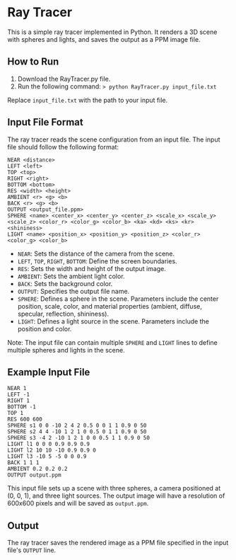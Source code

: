 # Ray Tracer

This is a simple ray tracer implemented in Python. It renders a 3D scene with spheres and lights, and saves the output as a PPM image file.

## How to Run

1. Download the RayTracer.py file.
2. Run the following command: `> python RayTracer.py input_file.txt`

Replace `input_file.txt` with the path to your input file.

## Input File Format

The ray tracer reads the scene configuration from an input file. The input file should follow the following format:

```
NEAR <distance>
LEFT <left>
TOP <top>
RIGHT <right>
BOTTOM <bottom>
RES <width> <height>
AMBIENT <r> <g> <b>
BACK <r> <g> <b>
OUTPUT <output_file.ppm>
SPHERE <name> <center_x> <center_y> <center_z> <scale_x> <scale_y> <scale_z> <color_r> <color_g> <color_b> <ka> <kd> <ks> <kr> <shininess>
LIGHT <name> <position_x> <position_y> <position_z> <color_r> <color_g> <color_b>
```

- `NEAR`: Sets the distance of the camera from the scene.
- `LEFT`, `TOP`, `RIGHT`, `BOTTOM`: Define the screen boundaries.
- `RES`: Sets the width and height of the output image.
- `AMBIENT`: Sets the ambient light color.
- `BACK`: Sets the background color.
- `OUTPUT`: Specifies the output file name.
- `SPHERE`: Defines a sphere in the scene. Parameters include the center position, scale, color, and material properties (ambient, diffuse, specular, reflection, shininess).
- `LIGHT`: Defines a light source in the scene. Parameters include the position and color.

Note: The input file can contain multiple `SPHERE` and `LIGHT` lines to define multiple spheres and lights in the scene.

## Example Input File

```
NEAR 1
LEFT -1
RIGHT 1
BOTTOM -1
TOP 1
RES 600 600
SPHERE s1 0 0 -10 2 4 2 0.5 0 0 1 1 0.9 0 50
SPHERE s2 4 4 -10 1 2 1 0 0.5 0 1 1 0.9 0 50
SPHERE s3 -4 2 -10 1 2 1 0 0 0.5 1 1 0.9 0 50
LIGHT l1 0 0 0 0.9 0.9 0.9
LIGHT l2 10 10 -10 0.9 0.9 0
LIGHT l3 -10 5 -5 0 0 0.9
BACK 1 1 1
AMBIENT 0.2 0.2 0.2
OUTPUT output.ppm
```

This input file sets up a scene with three spheres, a camera positioned at (0, 0, 1), and three light sources. The output image will have a resolution of 600x600 pixels and will be saved as `output.ppm`.

## Output

The ray tracer saves the rendered image as a PPM file specified in the input file's `OUTPUT` line.
